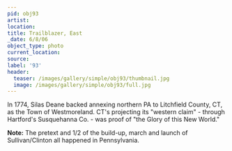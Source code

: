 ```yaml
---
pid: obj93
artist:
location:
title: Trailblazer, East
_date: 6/8/06
object_type: photo
current_location:
source:
label: '93'
header:
  teaser: /images/gallery/simple/obj93/thumbnail.jpg
  image: /images/gallery/simple/obj93/full.jpg
---
```

In 1774, Silas Deane backed annexing northern PA to Litchfield County, CT, as the Town of Westmoreland. CT's projecting its "western claim" - through Hartford's Susquehanna Co. - was proof of "the Glory of this New World."

**Note:**
The pretext and 1/2 of the build-up, march and launch of Sullivan/Clinton all happened in Pennsylvania.

